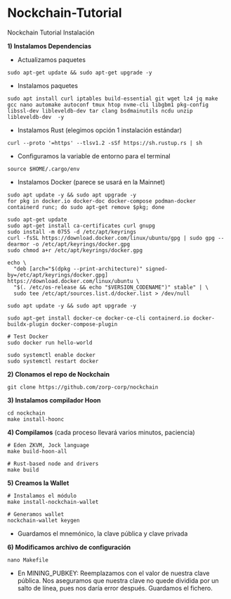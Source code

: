 # Nockchain-Tutorial
Nockchain Tutorial Instalación

**1) Instalamos Dependencias**

* Actualizamos paquetes
```
sudo apt-get update && sudo apt-get upgrade -y
```

* Instalamos paquetes
```
sudo apt install curl iptables build-essential git wget lz4 jq make gcc nano automake autoconf tmux htop nvme-cli libgbm1 pkg-config libssl-dev libleveldb-dev tar clang bsdmainutils ncdu unzip libleveldb-dev  -y
```

* Instalamos Rust (elegimos opción 1 instalación estándar)
```
curl --proto '=https' --tlsv1.2 -sSf https://sh.rustup.rs | sh
```

* Configuramos la variable de entorno para el terminal
```
source $HOME/.cargo/env
```

* Instalamos Docker (parece se usará en la Mainnet)
```
sudo apt update -y && sudo apt upgrade -y
for pkg in docker.io docker-doc docker-compose podman-docker containerd runc; do sudo apt-get remove $pkg; done

sudo apt-get update
sudo apt-get install ca-certificates curl gnupg
sudo install -m 0755 -d /etc/apt/keyrings
curl -fsSL https://download.docker.com/linux/ubuntu/gpg | sudo gpg --dearmor -o /etc/apt/keyrings/docker.gpg
sudo chmod a+r /etc/apt/keyrings/docker.gpg

echo \
  "deb [arch="$(dpkg --print-architecture)" signed-by=/etc/apt/keyrings/docker.gpg] https://download.docker.com/linux/ubuntu \
  "$(. /etc/os-release && echo "$VERSION_CODENAME")" stable" | \
  sudo tee /etc/apt/sources.list.d/docker.list > /dev/null

sudo apt update -y && sudo apt upgrade -y

sudo apt-get install docker-ce docker-ce-cli containerd.io docker-buildx-plugin docker-compose-plugin

# Test Docker
sudo docker run hello-world

sudo systemctl enable docker
sudo systemctl restart docker
```

**2) Clonamos el repo de Nockchain**
```
git clone https://github.com/zorp-corp/nockchain
```

**3) Instalamos compilador Hoon**
```
cd nockchain
make install-hoonc
```

**4) Compilamos** (cada proceso llevará varios minutos, paciencia)
```
# Eden ZKVM, Jock language
make build-hoon-all
```

```
# Rust-based node and drivers
make build
```

**5) Creamos la Wallet**
```
# Instalamos el módulo
make install-nockchain-wallet
```

```
# Generamos wallet
nockchain-wallet keygen
```
* Guardamos el mnemónico, la clave pública y clave privada

**6) Modificamos archivo de configuración**
```
nano Makefile
```
* En MINING_PUBKEY: Reemplazamos con el valor de nuestra clave pública. Nos aseguramos que nuestra clave no quede dividida por un salto de línea, pues nos daría error después. Guardamos el fichero.



